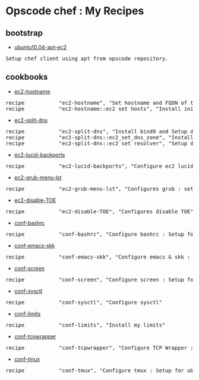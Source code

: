 # Opscode chef : My Recipes

## bootstrap

* [ubuntu10.04-apt-ec2](https://github.com/nxhack/chef/blob/master/bootstrap/ubuntu10.04-apt-ec2.erb)
<pre>
Setup chef client using apt from opscode repository.
</pre>

## cookbooks

* [ec2-hostname](https://github.com/nxhack/chef/tree/master/cookbooks/ec2-hostname)
<pre>
recipe           "ec2-hostname", "Set hostname and FQDN of the node."
recipe           "ec2-hostname::ec2_set_hosts", "Install init script - modify hosts file at boot time."
</pre>

* [ec2-split-dns](https://github.com/nxhack/chef/tree/master/cookbooks/ec2-split-dns)
<pre>
recipe           "ec2-split-dns", "Install bind9 and Setup dns zone files for Split DNS." 
recipe           "ec2-split-dns::ec2_set_dns_zone", "Install init script - modify dns zone files at boot time." 
recipe           "ec2-split-dns::ec2_set_resolver", "Setup dns resolver related files. : /etc/resolv.conf /etc/dhcp3/dhclient.conf"
</pre>

* [ec2-lucid-backports](https://github.com/nxhack/chef/tree/master/cookbooks/ec2-lucid-backports)
<pre>
recipe           "ec2-lucid-backports", "Configure ec2 lucid backports repository"
</pre>

* [ec2-grub-menu-lst](https://github.com/nxhack/chef/tree/master/cookbooks/ec2-grub-menu-lst)
<pre>
recipe           "ec2-grub-menu-lst", "Configures grub : setup kernel options"
</pre>

* [ec2-disable-TOE](https://github.com/nxhack/chef/tree/master/cookbooks/ec2-disable-TOE)
<pre>
recipe           "ec2-disable-TOE", "Configures disable TOE"
</pre>

* [conf-bashrc](https://github.com/nxhack/chef/tree/master/cookbooks/conf-bashrc)
<pre>
recipe           "conf-bashrc", "Configure bashrc : Setup for ubuntu account."
</pre>

* [conf-emacs-skk](https://github.com/nxhack/chef/tree/master/cookbooks/conf-emacs-skk)
<pre>
recipe           "conf-emacs-skk", "Configure emacs & skk : Setup for ubuntu account."
</pre>

* [conf-screen](https://github.com/nxhack/chef/tree/master/cookbooks/conf-screen)
<pre>
recipe           "conf-screen", "Configure screen : Setup for ubuntu account."
</pre>

* [conf-sysctl](https://github.com/nxhack/chef/tree/master/cookbooks/conf-sysctl)
<pre>
recipe           "conf-sysctl", "Configure sysctl"
</pre>

* [conf-limits](https://github.com/nxhack/chef/tree/master/cookbooks/conf-limits)
<pre>
recipe           "conf-limits", "Install my limits"
</pre>

* [conf-tcpwrapper](https://github.com/nxhack/chef/tree/master/cookbooks/conf-tcpwrapper)
<pre>
recipe           "conf-tcpwrapper", "Configure TCP Wrapper : Setup /etc/hosts.allow file."
</pre>

* [conf-tmux](https://github.com/nxhack/chef/tree/master/cookbooks/conf-tmux)
<pre>
recipe           "conf-tmux", "Configure tmux : Setup for ubuntu account."
</pre>
